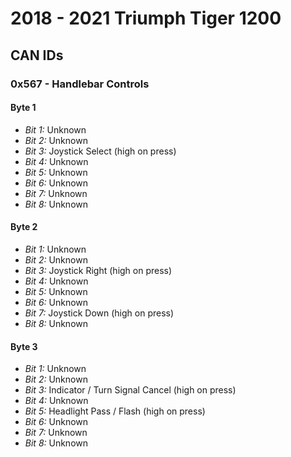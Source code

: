 # 2018 - 2021 Triumph Tiger 1200

## CAN IDs

### 0x567 - Handlebar Controls

#### Byte 1

- *Bit 1:* Unknown
- *Bit 2:* Unknown
- *Bit 3:* Joystick Select (high on press)
- *Bit 4:* Unknown
- *Bit 5:* Unknown
- *Bit 6:* Unknown
- *Bit 7:* Unknown
- *Bit 8:* Unknown

#### Byte 2

- *Bit 1:* Unknown
- *Bit 2:* Unknown
- *Bit 3:* Joystick Right (high on press)
- *Bit 4:* Unknown
- *Bit 5:* Unknown
- *Bit 6:* Unknown
- *Bit 7:* Joystick Down (high on press)
- *Bit 8:* Unknown

#### Byte 3

- *Bit 1:* Unknown
- *Bit 2:* Unknown
- *Bit 3:* Indicator / Turn Signal Cancel (high on press)
- *Bit 4:* Unknown
- *Bit 5:* Headlight Pass / Flash (high on press)
- *Bit 6:* Unknown
- *Bit 7:* Unknown
- *Bit 8:* Unknown
